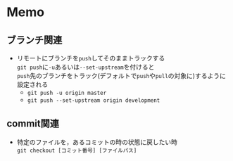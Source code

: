 # Memo

## ブランチ関連 

* リモートにブランチを```push```してそのままトラックする  
```git push```に```-u```あるいは```--set-upstream```を付けると  
```push```先のブランチをトラック(デフォルトで```push```や```pull```の対象に)するように設定される  
	- ```git push -u origin master```  
	- ```git push --set-upstream origin development```


## commit関連

* 特定のファイルを，あるコミットの時の状態に戻したい時  
```git checkout [コミット番号] [ファイルパス]```